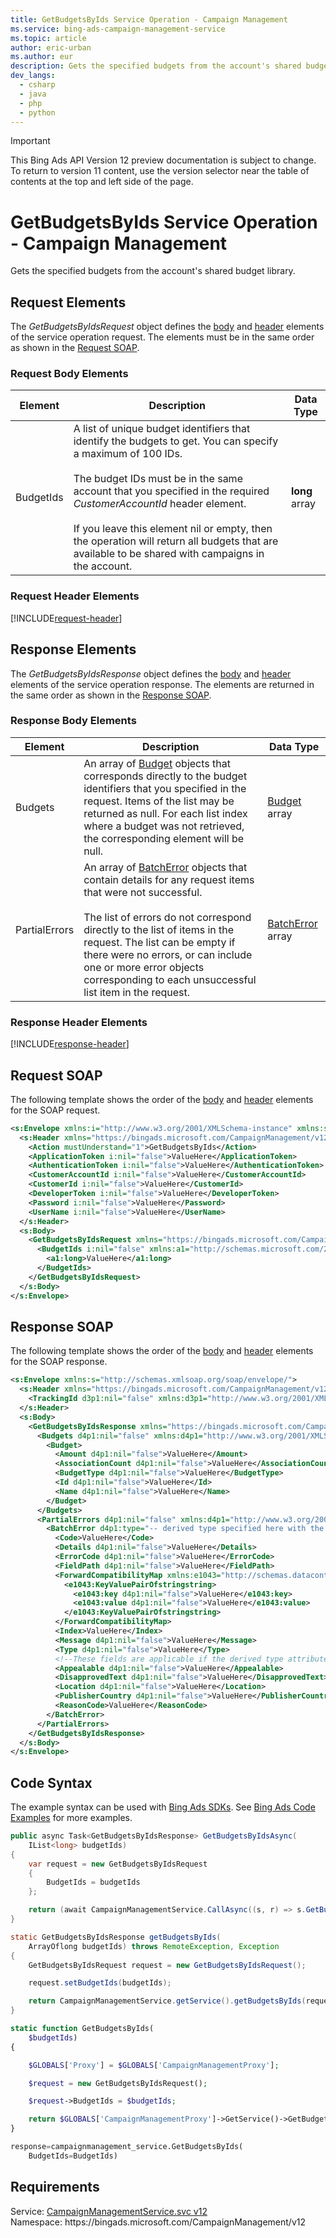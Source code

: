 ```yaml
---
title: GetBudgetsByIds Service Operation - Campaign Management
ms.service: bing-ads-campaign-management-service
ms.topic: article
author: eric-urban
ms.author: eur
description: Gets the specified budgets from the account's shared budget library.
dev_langs: 
  - csharp
  - java
  - php
  - python
---
```

> [!IMPORTANT]
> This Bing Ads API Version 12 preview documentation is subject to change. To return to version 11 content, use the version selector near the table of contents at the top and left side of the page.

# GetBudgetsByIds Service Operation - Campaign Management
Gets the specified budgets from the account's shared budget library.

## <a name="request"></a>Request Elements
The *GetBudgetsByIdsRequest* object defines the [body](#request-body) and [header](#request-header) elements of the service operation request. The elements must be in the same order as shown in the [Request SOAP](#request-soap). 

### <a name="request-body"></a>Request Body Elements

|Element|Description|Data Type|
|-----------|---------------|-------------|
|<a name="budgetids"></a>BudgetIds|A list of unique budget identifiers that identify the budgets to get. You can specify a maximum of 100 IDs. <br/><br/>The budget IDs must be in the same account that you specified in the required *CustomerAccountId* header element.<br/><br/>If you leave this element nil or empty, then the operation will return all budgets that are available to be shared with campaigns in the account.|**long** array|

### <a name="request-header"></a>Request Header Elements
[!INCLUDE[request-header](./includes/request-header.md)]

## <a name="response"></a>Response Elements
The *GetBudgetsByIdsResponse* object defines the [body](#response-body) and [header](#response-header) elements of the service operation response. The elements are returned in the same order as shown in the [Response SOAP](#response-soap).

### <a name="response-body"></a>Response Body Elements

|Element|Description|Data Type|
|-----------|---------------|-------------|
|<a name="budgets"></a>Budgets|An array of [Budget](budget.md) objects that corresponds directly to the budget identifiers that you specified in the request. Items of the list may be returned as null. For each list index where a budget was not retrieved, the corresponding element will be null.|[Budget](budget.md) array|
|<a name="partialerrors"></a>PartialErrors|An array of [BatchError](batcherror.md) objects that contain details for any request items that were not successful.<br /><br />The list of errors do not correspond directly to the list of items in the request. The list can be empty if there were no errors, or can include one or more error objects corresponding to each unsuccessful list item in the request.|[BatchError](batcherror.md) array|

### <a name="response-header"></a>Response Header Elements
[!INCLUDE[response-header](./includes/response-header.md)]

## <a name="request-soap"></a>Request SOAP
The following template shows the order of the [body](#request-body) and [header](#request-header) elements for the SOAP request.

```xml
<s:Envelope xmlns:i="http://www.w3.org/2001/XMLSchema-instance" xmlns:s="http://schemas.xmlsoap.org/soap/envelope/">
  <s:Header xmlns="https://bingads.microsoft.com/CampaignManagement/v12">
    <Action mustUnderstand="1">GetBudgetsByIds</Action>
    <ApplicationToken i:nil="false">ValueHere</ApplicationToken>
    <AuthenticationToken i:nil="false">ValueHere</AuthenticationToken>
    <CustomerAccountId i:nil="false">ValueHere</CustomerAccountId>
    <CustomerId i:nil="false">ValueHere</CustomerId>
    <DeveloperToken i:nil="false">ValueHere</DeveloperToken>
    <Password i:nil="false">ValueHere</Password>
    <UserName i:nil="false">ValueHere</UserName>
  </s:Header>
  <s:Body>
    <GetBudgetsByIdsRequest xmlns="https://bingads.microsoft.com/CampaignManagement/v12">
      <BudgetIds i:nil="false" xmlns:a1="http://schemas.microsoft.com/2003/10/Serialization/Arrays">
        <a1:long>ValueHere</a1:long>
      </BudgetIds>
    </GetBudgetsByIdsRequest>
  </s:Body>
</s:Envelope>
```

## <a name="response-soap"></a>Response SOAP
The following template shows the order of the [body](#response-body) and [header](#response-header) elements for the SOAP response.

```xml
<s:Envelope xmlns:s="http://schemas.xmlsoap.org/soap/envelope/">
  <s:Header xmlns="https://bingads.microsoft.com/CampaignManagement/v12">
    <TrackingId d3p1:nil="false" xmlns:d3p1="http://www.w3.org/2001/XMLSchema-instance">ValueHere</TrackingId>
  </s:Header>
  <s:Body>
    <GetBudgetsByIdsResponse xmlns="https://bingads.microsoft.com/CampaignManagement/v12">
      <Budgets d4p1:nil="false" xmlns:d4p1="http://www.w3.org/2001/XMLSchema-instance">
        <Budget>
          <Amount d4p1:nil="false">ValueHere</Amount>
          <AssociationCount d4p1:nil="false">ValueHere</AssociationCount>
          <BudgetType d4p1:nil="false">ValueHere</BudgetType>
          <Id d4p1:nil="false">ValueHere</Id>
          <Name d4p1:nil="false">ValueHere</Name>
        </Budget>
      </Budgets>
      <PartialErrors d4p1:nil="false" xmlns:d4p1="http://www.w3.org/2001/XMLSchema-instance">
        <BatchError d4p1:type="-- derived type specified here with the appropriate prefix --">
          <Code>ValueHere</Code>
          <Details d4p1:nil="false">ValueHere</Details>
          <ErrorCode d4p1:nil="false">ValueHere</ErrorCode>
          <FieldPath d4p1:nil="false">ValueHere</FieldPath>
          <ForwardCompatibilityMap xmlns:e1043="http://schemas.datacontract.org/2004/07/System.Collections.Generic" d4p1:nil="false">
            <e1043:KeyValuePairOfstringstring>
              <e1043:key d4p1:nil="false">ValueHere</e1043:key>
              <e1043:value d4p1:nil="false">ValueHere</e1043:value>
            </e1043:KeyValuePairOfstringstring>
          </ForwardCompatibilityMap>
          <Index>ValueHere</Index>
          <Message d4p1:nil="false">ValueHere</Message>
          <Type d4p1:nil="false">ValueHere</Type>
          <!--These fields are applicable if the derived type attribute is set to EditorialError-->
          <Appealable d4p1:nil="false">ValueHere</Appealable>
          <DisapprovedText d4p1:nil="false">ValueHere</DisapprovedText>
          <Location d4p1:nil="false">ValueHere</Location>
          <PublisherCountry d4p1:nil="false">ValueHere</PublisherCountry>
          <ReasonCode>ValueHere</ReasonCode>
        </BatchError>
      </PartialErrors>
    </GetBudgetsByIdsResponse>
  </s:Body>
</s:Envelope>
```

## <a name="example"></a>Code Syntax
The example syntax can be used with [Bing Ads SDKs](../guides/client-libraries.md). See [Bing Ads Code Examples](../guides/code-examples.md) for more examples.
```csharp
public async Task<GetBudgetsByIdsResponse> GetBudgetsByIdsAsync(
	IList<long> budgetIds)
{
	var request = new GetBudgetsByIdsRequest
	{
		BudgetIds = budgetIds
	};

	return (await CampaignManagementService.CallAsync((s, r) => s.GetBudgetsByIdsAsync(r), request));
}
```
```java
static GetBudgetsByIdsResponse getBudgetsByIds(
	ArrayOflong budgetIds) throws RemoteException, Exception
{
	GetBudgetsByIdsRequest request = new GetBudgetsByIdsRequest();

	request.setBudgetIds(budgetIds);

	return CampaignManagementService.getService().getBudgetsByIds(request);
}
```
```php
static function GetBudgetsByIds(
	$budgetIds)
{

	$GLOBALS['Proxy'] = $GLOBALS['CampaignManagementProxy'];

	$request = new GetBudgetsByIdsRequest();

	$request->BudgetIds = $budgetIds;

	return $GLOBALS['CampaignManagementProxy']->GetService()->GetBudgetsByIds($request);
}
```
```python
response=campaignmanagement_service.GetBudgetsByIds(
	BudgetIds=BudgetIds)
```

## Requirements
Service: [CampaignManagementService.svc v12](https://campaign.api.bingads.microsoft.com/Api/Advertiser/CampaignManagement/v12/CampaignManagementService.svc)  
Namespace: https\://bingads.microsoft.com/CampaignManagement/v12  

